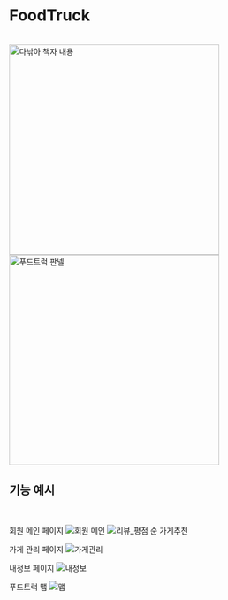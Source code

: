 # FoodTruck
<br>
<img width="380" alt="다낚아 책자 내용" src="https://user-images.githubusercontent.com/71696834/202945653-9e672d6c-53f3-44f8-9ce6-1147874165b5.png"> <img width="380" alt="푸드트럭 판넬" src=https://user-images.githubusercontent.com/71696834/202946227-4ecdecac-c026-44a1-b4c5-06b999c391ac.png>

## 기능 예시
<br>

회원 메인 페이지
![회원 메인](https://user-images.githubusercontent.com/71696834/224363860-f4967fdd-a1bb-4d66-968d-e78398663fdd.jpg)
![리뷰_평점 순 가게추천](https://user-images.githubusercontent.com/71696834/224364063-e639b1ad-80ee-41a8-88ae-bc80c15fd304.jpg)

가게 관리 페이지
![가게관리](https://user-images.githubusercontent.com/71696834/224363925-34b7e4a7-424d-43d4-a597-6a68be5f757b.jpg)

내정보 페이지
![내정보](https://user-images.githubusercontent.com/71696834/224364003-34d1a002-dae3-4ff0-a9b1-2bd6228dbc92.jpg)

푸드트럭 맵
![맵](https://user-images.githubusercontent.com/71696834/224364160-0cc96499-a52f-4797-b337-2bc37357a645.jpg)
